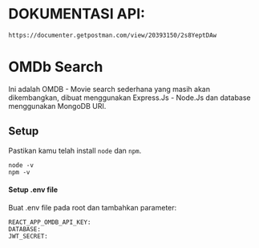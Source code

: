 # DOKUMENTASI API:

```
https://documenter.getpostman.com/view/20393150/2s8YeptDAw
```

# OMDb Search

Ini adalah OMDB - Movie search sederhana yang masih akan dikembangkan, dibuat menggunakan Express.Js - Node.Js dan database menggunakan MongoDB URI.

## Setup

Pastikan kamu telah install `node` dan `npm`.

```terminal
node -v
npm -v
```

#### Setup .env file

Buat .env file pada root dan tambahkan parameter:

```
REACT_APP_OMDB_API_KEY:
DATABASE:
JWT_SECRET:
```
